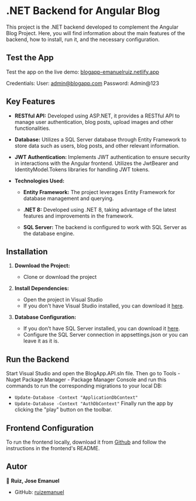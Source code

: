 # .NET Backend for Angular Blog

This project is the .NET backend developed to complement the Angular Blog Project. Here, you will find information about the main features of the backend, how to install, run it, and the necessary configuration.

## Test the App

Test the app on the live demo: [blogapp-emanuelruiz.netlify.app](https://blogapp-emanuelruiz.netlify.app/)

Credentials:
User: admin@blogapp.com
Password: Admin@123

## Key Features

- **RESTful API:** Developed using ASP.NET, it provides a RESTful API to manage user authentication, blog posts, upload images and other functionalities.

- **Database:** Utilizes a SQL Server database through Entity Framework to store data such as users, blog posts, and other relevant information.

- **JWT Authentication:** Implements JWT authentication to ensure security in interactions with the Angular frontend. Utilizes the JwtBearer and IdentityModel.Tokens libraries for handling JWT tokens.

- **Technologies Used:**
  - **Entity Framework:** The project leverages Entity Framework for database management and querying.

  - **.NET 8:** Developed using .NET 8, taking advantage of the latest features and improvements in the framework.

  - **SQL Server:** The backend is configured to work with SQL Server as the database engine.

## Installation

1. **Download the Project:**
   - Clone or download the project

2. **Install Dependencies:**
   - Open the project in Visual Studio
   - If you don't have Visual Studio installed, you can download it [here](https://visualstudio.microsoft.com/).

3. **Database Configuration:**
	- If you don't have SQL Server installed, you can download it [here](https://www.microsoft.com/en-us/sql-server/sql-server-downloads).
   - Configure the SQL Server connection in appsettings.json or you can leave it as it is.


## Run the Backend

Start Visual Studio and open the BlogApp.API.sln file. Then go to Tools - Nuget Package Manager - Package Manager Console and run this commands to run the corresponding migrations to your local DB:
- `Update-Database -Context "ApplicationDbContext"`
- `Update-Database -Context "AuthDbContext"`
Finally run the app by clicking the "play" button on the toolbar.

## Frontend Configuration

To run the frontend locally, download it from [Github](https://github.com/ruizemanuel/BlogApp-UI-Angular) and follow the instructions in the frontend's README.


## Autor

  

👤 **Ruiz, Jose Emanuel**

  

* GitHub: [ruizemanuel](https://github.com/ruizemanuel)
